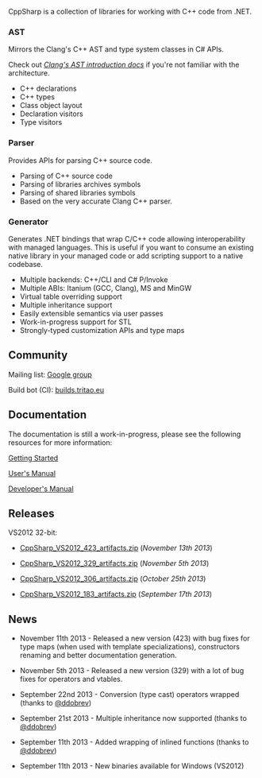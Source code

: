 CppSharp is a collection of libraries for working with C++ code from .NET.

### AST 

Mirrors the Clang's C++ AST and type system classes in C# APIs.

Check out [_Clang's AST introduction docs_](http://clang.llvm.org/docs/IntroductionToTheClangAST.html) if you're not familiar with the architecture. 
 
 * C++ declarations
 * C++ types
 * Class object layout
 * Declaration visitors
 * Type visitors

### Parser

Provides APIs for parsing C++ source code.

* Parsing of C++ source code
* Parsing of libraries archives symbols
* Parsing of shared libraries symbols 
* Based on the very accurate Clang C++ parser.
 
### Generator

Generates .NET bindings that wrap C/C++ code allowing interoperability with
managed languages. This is useful if you want to consume an existing native
library in your managed code or add scripting support to a native codebase.
 
 * Multiple backends: C++/CLI and C# P/Invoke
 * Multiple ABIs: Itanium (GCC, Clang), MS and MinGW
 * Virtual table overriding support
 * Multiple inheritance support
 * Easily extensible semantics via user passes 
 * Work-in-progress support for STL
 * Strongly-typed customization APIs and type maps

## Community

Mailing list: [Google group](https://groups.google.com/forum/#!forum/cppsharp-list)

Build bot (CI): [builds.tritao.eu](builds.tritao.eu)

## Documentation

The documentation is still a work-in-progress, please see the following resources
for more information:

[Getting Started](docs/GettingStarted.md)

[User's Manual](docs/UsersManual.md)

[Developer's Manual](docs/DevManual.md)

## Releases

VS2012 32-bit:

- [CppSharp_VS2012_423_artifacts.zip](https://dl.dropboxusercontent.com/u/194502/CppSharp/CppSharp_VS2012_423_artifacts.zip) (_November 13th 2013_)

- [CppSharp_VS2012_329_artifacts.zip](https://dl.dropboxusercontent.com/u/194502/CppSharp/CppSharp_VS2012_329_artifacts.zip) (_November 5th 2013_) 

- [CppSharp_VS2012_306_artifacts.zip](https://dl.dropboxusercontent.com/u/194502/CppSharp/CppSharp_VS2012_306_artifacts.zip) (_October 25th 2013_) 

- [CppSharp_VS2012_183_artifacts.zip](https://dl.dropboxusercontent.com/u/194502/CppSharp/CppSharp_VS2012_183_artifacts.zip) (_September 17th 2013_)

## News

* November 11th 2013 - Released a new version (423) with bug fixes for type maps (when used with template specializations), constructors renaming and better documentation generation.
* November 5th 2013 - Released a new version (329) with a lot of bug fixes for operators and vtables.
* September 22nd 2013 - Conversion (type cast) operators wrapped (thanks to <a href="https://github.com/ddobrev">@ddobrev</a>)
* September 21st 2013 - Multiple inheritance now supported (thanks to <a href="https://github.com/ddobrev">@ddobrev</a>)

* September 11th 2013 - Added wrapping of inlined functions (thanks to <a href="https://github.com/ddobrev">@ddobrev</a>)
* September 11th 2013 - New binaries available for Windows (VS2012)
